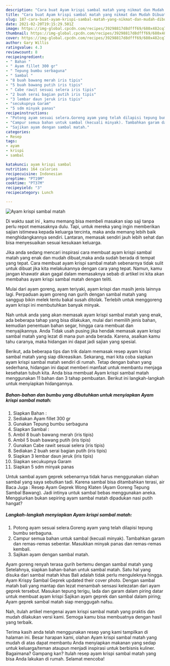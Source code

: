 ```yaml
---
description: "Cara buat Ayam krispi sambal matah yang nikmat dan Mudah Dibuat"
title: "Cara buat Ayam krispi sambal matah yang nikmat dan Mudah Dibuat"
slug: 187-cara-buat-ayam-krispi-sambal-matah-yang-nikmat-dan-mudah-dibuat
date: 2021-02-20T19:15:29.501Z
image: https://img-global.cpcdn.com/recipes/39298817d8dfff69/680x482cq70/ayam-krispi-sambal-matah-foto-resep-utama.jpg
thumbnail: https://img-global.cpcdn.com/recipes/39298817d8dfff69/680x482cq70/ayam-krispi-sambal-matah-foto-resep-utama.jpg
cover: https://img-global.cpcdn.com/recipes/39298817d8dfff69/680x482cq70/ayam-krispi-sambal-matah-foto-resep-utama.jpg
author: Gary Willis
ratingvalue: 4.3
reviewcount: 8
recipeingredient:
- " Bahan "
- " Ayam fillet 300 gr"
- " Tepung bumbu serbaguna"
- " Sambal "
- "8 buah bawang merah iris tipis"
- "5 buah bawang putih iris tipis"
- " Cabe rawit sesuai selera iris tipis"
- "2 buah serai bagian putih iris tipis"
- "3 lembar daun jeruk iris tipis"
- "secukupnya Garam"
- "5 sdm minyak panas"
recipeinstructions:
- "Potong ayam sesuai selera.Goreng ayam yang telah dilapisi tepung bumbu serbaguna."
- "Campur semua bahan untuk sambal (kecuali minyak). Tambahkan garam dan remas-remas sebentar. Masukkan minyak panas dan remas-remas kembali."
- "Sajikan ayam dengan sambal matah."
categories:
- Resep
tags:
- ayam
- krispi
- sambal

katakunci: ayam krispi sambal 
nutrition: 164 calories
recipecuisine: Indonesian
preptime: "PT19M"
cooktime: "PT37M"
recipeyield: "3"
recipecategory: Lunch

---
```



![Ayam krispi sambal matah](https://img-global.cpcdn.com/recipes/39298817d8dfff69/680x482cq70/ayam-krispi-sambal-matah-foto-resep-utama.jpg)

Di waktu  saat ini , kamu memang bisa membeli masakan siap saji tanpa perlu repot memasaknya dulu. Tapi, untuk mereka yang ingin memberikan sajian istimewa kepada keluarga tercinta, maka anda memang lebih baik menghidangkannya sendiri. Lantaran, memasak sendiri jauh lebih sehat dan bisa menyesuaikan sesuai kesukaan keluarga.

Jika anda sedang mencari inspirasi cara membuat ayam krispi sambal matah yang enak dan mudah dibuat,maka anda sudah berada di tempat yang tepat. Cara membuat ayam krispi sambal matah  sebenarnya tidak sulit untuk dibuat jika kita melakukannya dengan cara yang tepat. Namun, kamu jangan khawatir akan gagal dalam memasaknya 
sebab di artikel ini kita akan membahas ayam krispi sambal matah dengan teliti.  

Mulai dari ayam goreng, ayam teriyaki, ayam krispi dan masih jenis lainnya lagi. Perpaduan ayam goreng nan gurih dengan sambal matah yang sanggup bikin melek tentu bakal susah ditolak. Terlebih untuk menggoreng ayam krispi ini membutuhkan banyak minyak.

Nah untuk anda yang akan memasak ayam krispi sambal matah yang enak, ada beberapa tahap yang bisa dilakukan, mulai dari memilih jenis bahan, kemudian penentuan bahan segar, hingga cara membuat dan menyajikannya. Anda Tidak usah pusing jika hendak memasak ayam krispi sambal matah yang lezat di mana pun anda berada. Karena, asalkan kamu  tahu caranya, maka hidangan ini dapat jadi sajian yang spesial.

Berikut, ada beberapa tips dan trik dalam memasak resep ayam krispi sambal matah yang siap dikreasikan. Sekarang, mari kita coba siapkan ayam krispi sambal matah sendiri di rumah. Tetap dengan bahan yang sederhana, hidangan ini dapat memberi manfaat untuk membantu menjaga kesehatan tubuh kita. Anda bisa membuat Ayam krispi sambal matah menggunakan 11 bahan dan 3 tahap pembuatan. Berikut ini langkah-langkah untuk menyiapkan hidangannya.

<!--inarticleads1-->

##### Bahan-bahan dan bumbu yang dibutuhkan untuk menyiapkan Ayam krispi sambal matah:

1. Siapkan  Bahan :
1. Sediakan  Ayam fillet 300 gr
1. Gunakan  Tepung bumbu serbaguna
1. Siapkan  Sambal :
1. Ambil 8 buah bawang merah (iris tipis)
1. Ambil 5 buah bawang putih (iris tipis)
1. Gunakan  Cabe rawit sesuai selera (iris tipis)
1. Sediakan 2 buah serai bagian putih (iris tipis)
1. Siapkan 3 lembar daun jeruk (iris tipis)
1. Siapkan secukupnya Garam
1. Siapkan 5 sdm minyak panas


Untuk sambal ayam geprek sebenarnya tidak harus menggunakan olahan sambal yang saya sebutkan tadi. Karena sambal bisa ditambahkan terasi, air Baca Juga : Resep Ayam Geprek Wong Klaten (Ayam Goreng Tepung Sambal Bawang). Jadi intinya untuk sambal bebas menggunakan aneka. Menggiurkan bukan sepiring ayam sambal matah dipadukan nasi putih hangat? 

<!--inarticleads2-->

##### Langkah-langkah menyiapkan Ayam krispi sambal matah:

1. Potong ayam sesuai selera.Goreng ayam yang telah dilapisi tepung bumbu serbaguna.
1. Campur semua bahan untuk sambal (kecuali minyak). Tambahkan garam dan remas-remas sebentar. Masukkan minyak panas dan remas-remas kembali.
1. Sajikan ayam dengan sambal matah.


Ayam goreng renyah terasa gurih bertemu dengan sambal matah yang Setelahnya, siapkan bahan-bahan untuk sambal matah. Satu hal yang disuka dari sambal matah khas Bali adalah tidak perlu menguleknya hingga. Ayam Krispy Sambal Geprek updated their cover photo. Dengan sambal matah bali yang mantap dan lezat menambah sensasi kelezatan dari ayam geprek tersebut. Masukan tepung terigu, lada dan garam dalam piring datar untuk membuat ayam krispi Sajikan ayam geprek dan sambal dalam piring; Ayam geprek sambal matah siap menggugah nafsu. 

Nah, itulah artikel mengenai  ayam krispi sambal matah  yang praktis dan mudah dilakukan versi kami. Semoga kamu bisa membuatnya dengan hasil yang terbaik. 

Terima kasih anda telah menggunakan resep yang kami tampilkan di halaman ini. Besar harapan kami, olahan  Ayam krispi sambal matah yang mudah di atas dapat membantu Anda menyiapkan makanan yang sedap untuk keluarga/teman ataupun menjadi inspirasi untuk berbisnis kuliner. Bagaimana? Gampang kan? Itulah resep ayam krispi sambal matah yang bisa Anda lakukan di rumah. Selamat mencoba!

